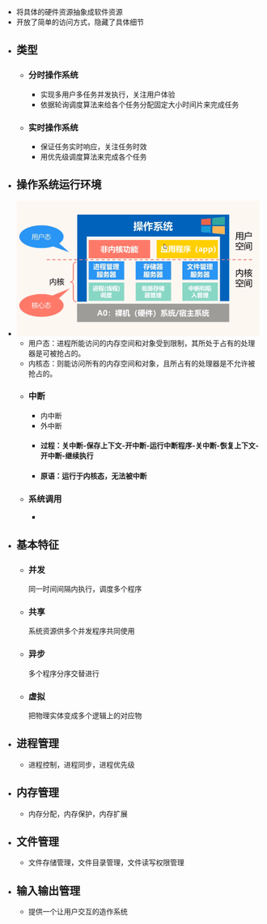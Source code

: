 - 将具体的硬件资源抽象成软件资源
- 开放了简单的访问方式，隐藏了具体细节
- ## 类型
	- ### 分时操作系统
		- 实现多用户多任务并发执行，关注用户体验
		- 依据轮询调度算法来给各个任务分配固定大小时间片来完成任务
	- ### 实时操作系统
		- 保证任务实时响应，关注任务时效
		- 用优先级调度算法来完成各个任务
- ## 操作系统运行环境
- ![计操_1.png](../assets/计操_1_1676549753594_0.png)
	- 用户态：进程所能访问的内存空间和对象受到限制，其所处于占有的处理器是可被抢占的。
	- 内核态：则能访问所有的内存空间和对象，且所占有的处理器是不允许被抢占的。
	- ### 中断
		- 内中断
		- 外中断
		- #### 过程：关中断-保存上下文-开中断-运行中断程序-关中断-恢复上下文-开中断-继续执行
		- #### 原语：运行于内核态，无法被中断
	- ### 系统调用
		-
- ## 基本特征
	- ### 并发
	  同一时间间隔内执行，调度多个程序
	- ### 共享
	  系统资源供多个并发程序共同使用
	- ### 异步
	  多个程序分序交替进行
	- ### 虚拟
	  把物理实体变成多个逻辑上的对应物
- ## 进程管理
	- 进程控制，进程同步，进程优先级
- ## 内存管理
	- 内存分配，内存保护，内存扩展
- ## 文件管理
	- 文件存储管理，文件目录管理，文件读写权限管理
- ## 输入输出管理
	- 提供一个让用户交互的造作系统